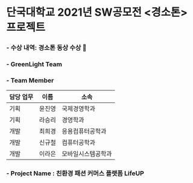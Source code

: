 단국대학교 2021년 SW공모전 <경소톤> 프로젝트
========================

### - 수상 내역: 경소톤 동상 수상 🥉

### - GreenLight Team
### - Team Member
담당 업무 | 이름 | 소속
---|---|---|
기획 | 윤진영 | 국제경영학과
기획 | 라승리 | 경영학과
개발 | 최희경 | 응용컴퓨터공학과
개발 | 신규철 | 컴퓨터공학과
개발 | 이라은 | 모바일시스템공학과


### - Project Name : 친환경 패션 커머스 플랫폼 LifeUP
